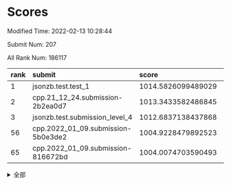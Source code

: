 # Scores

Modified Time: 2022-02-13 10:28:44

Submit Num: 207

All Rank Num: 186117

| rank |               submit               |       score        |       sigma        | pk_num |
| :--- | :--------------------------------- | :----------------- | :----------------- | :----- |
| 1    | jsonzb.test.test_1                 | 1014.5826099489029 | 0.8455530182697579 | 3592   |
| 2    | cpp.21_12_24.submission-2b2ea0d7   | 1013.3433582486845 | 0.8079398358918277 | 3599   |
| 3    | jsonzb.test.submission_level_4     | 1012.6837138437868 | 0.8054247610902846 | 3595   |
| 56   | cpp.2022_01_09.submission-5b0e3de2 | 1004.9228479892523 | 0.7255451439952705 | 3592   |
| 65   | cpp.2022_01_09.submission-816672bd | 1004.0074703590493 | 0.6994939058699796 | 3604   |


<details>
<summary>全部</summary>

| rank |                 submit                 |       score        |       sigma        | pk_num |
| :--- | :------------------------------------- | :----------------- | :----------------- | :----- |
| 1    | jsonzb.test.test_1                     | 1014.5826099489029 | 0.8455530182697579 | 3592   |
| 2    | cpp.21_12_24.submission-2b2ea0d7       | 1013.3433582486845 | 0.8079398358918277 | 3599   |
| 3    | jsonzb.test.submission_level_4         | 1012.6837138437868 | 0.8054247610902846 | 3595   |
| 4    | gobigger.level_3.submission_level_3_40 | 1011.5453504550733 | 0.7650152398220282 | 3602   |
| 5    | gobigger.level_3.submission_level_3_2  | 1011.2410007148078 | 0.8063340349434546 | 3598   |
| 6    | gobigger.level_3.submission_level_3_46 | 1011.1678684771231 | 0.7768887360189018 | 3600   |
| 7    | gobigger.level_3.submission_level_3_42 | 1011.1394160670704 | 0.7485122443211982 | 3594   |
| 8    | gobigger.level_3.submission_level_3_28 | 1010.9834606768251 | 0.7704588785422816 | 3596   |
| 9    | gobigger.level_3.submission_level_3_24 | 1010.9704893644912 | 0.7559632224717765 | 3598   |
| 10   | gobigger.level_3.submission_level_3_4  | 1010.9303001219407 | 0.7726650947420769 | 3597   |
| 11   | gobigger.level_3.submission_level_3_7  | 1010.8194420356303 | 0.746746904927388  | 3597   |
| 12   | gobigger.level_3.submission_level_3_5  | 1010.6922486781494 | 0.772440375282449  | 3599   |
| 13   | gobigger.level_3.submission_level_3_49 | 1010.676485256913  | 0.7552440524424742 | 3597   |
| 14   | gobigger.level_3.submission_level_3_29 | 1010.6317033099842 | 0.7799616620704029 | 3593   |
| 15   | gobigger.level_3.submission_level_3_14 | 1010.5707550345693 | 0.7381478623515031 | 3598   |
| 16   | gobigger.level_3.submission_level_3_41 | 1010.4787467072908 | 0.7430549324664284 | 3598   |
| 17   | gobigger.level_3.submission_level_3_39 | 1010.4275439276933 | 0.7544607196780238 | 3600   |
| 18   | gobigger.level_3.submission_level_3_33 | 1010.4116809353743 | 0.7450912470965246 | 3598   |
| 19   | gobigger.level_3.submission_level_3_9  | 1010.4107311616494 | 0.7689315864793579 | 3595   |
| 20   | gobigger.level_3.submission_level_3_1  | 1010.3438552891926 | 0.7524131361363459 | 3599   |
| 21   | gobigger.level_3.submission_level_3_15 | 1010.212728179474  | 0.7736044164602762 | 3595   |
| 22   | gobigger.level_3.submission_level_3_35 | 1010.1529316568756 | 0.7572518997959607 | 3596   |
| 23   | gobigger.level_3.submission_level_3_43 | 1010.1354052814521 | 0.7489478271255536 | 3599   |
| 24   | gobigger.level_3.submission_level_3_16 | 1010.1246703409219 | 0.7520174749440087 | 3600   |
| 25   | gobigger.level_3.submission_level_3_30 | 1010.0812011323494 | 0.7636643091221443 | 3595   |
| 26   | gobigger.level_3.submission_level_3_12 | 1010.0224639002537 | 0.7730259957211691 | 3598   |
| 27   | gobigger.level_3.submission_level_3_13 | 1009.9996827492184 | 0.7552221955774735 | 3595   |
| 28   | gobigger.level_3.submission_level_3_0  | 1009.8390945325773 | 0.7620852936617407 | 3595   |
| 29   | gobigger.level_3.submission_level_3_8  | 1009.7338139767244 | 0.7539045233619865 | 3593   |
| 30   | gobigger.level_3.submission_level_3_11 | 1009.7022025850335 | 0.7716704819258948 | 3603   |
| 31   | gobigger.level_3.submission_level_3_25 | 1009.6930522149792 | 0.7478527969981492 | 3596   |
| 32   | gobigger.level_3.submission_level_3_17 | 1009.6906923804183 | 0.7635096207561779 | 3599   |
| 33   | gobigger.level_3.submission_level_3_34 | 1009.6663834575837 | 0.7543352429148747 | 3591   |
| 34   | gobigger.level_3.submission_level_3_6  | 1009.6550327219113 | 0.7440573908769349 | 3598   |
| 35   | gobigger.level_3.submission_level_3_21 | 1009.6456963079644 | 0.7462841302961744 | 3597   |
| 36   | gobigger.level_3.submission_level_3_31 | 1009.6422715431047 | 0.7385611395875238 | 3594   |
| 37   | gobigger.level_3.submission_level_3_38 | 1009.6081968521752 | 0.7685063860825443 | 3596   |
| 38   | gobigger.level_3.submission_level_3_36 | 1009.5155322465129 | 0.7633078866241234 | 3592   |
| 39   | gobigger.level_3.submission_level_3_20 | 1009.3830825139664 | 0.7410012088851561 | 3593   |
| 40   | gobigger.level_3.submission_level_3_23 | 1009.3712793469626 | 0.7543108036682077 | 3595   |
| 41   | gobigger.level_3.submission_level_3_3  | 1009.286565411623  | 0.7455348753752779 | 3593   |
| 42   | gobigger.level_3.submission_level_3_18 | 1009.053038573257  | 0.7371032426879007 | 3597   |
| 43   | gobigger.level_3.submission_level_3_19 | 1008.992274953905  | 0.7495176358793061 | 3602   |
| 44   | gobigger.level_3.submission_level_3_44 | 1008.9889435368196 | 0.7498191218906946 | 3598   |
| 45   | gobigger.level_3.submission_level_3_22 | 1008.883430833343  | 0.7573916304236963 | 3594   |
| 46   | gobigger.level_3.submission_level_3_32 | 1008.7208132327205 | 0.7359483096649764 | 3600   |
| 47   | gobigger.level_3.submission_level_3_45 | 1008.5680455989808 | 0.7514134915328576 | 3595   |
| 48   | gobigger.level_3.submission_level_3_26 | 1008.5161047757757 | 0.7443740261035163 | 3594   |
| 49   | gobigger.level_3.submission_level_3_37 | 1008.4995597848659 | 0.741708133672265  | 3599   |
| 50   | gobigger.level_3.submission_level_3_27 | 1008.4237637357867 | 0.7340132929671201 | 3599   |
| 51   | gobigger.level_3.submission_level_3_47 | 1008.2356291893655 | 0.7329659850648255 | 3598   |
| 52   | gobigger.level_3.submission_level_3_48 | 1007.6201627708792 | 0.7295921679800828 | 3597   |
| 53   | gobigger.level_3.submission_level_3_10 | 1007.5689924087148 | 0.7427780881104026 | 3599   |
| 54   | gobigger.level_1.submission_level_1_32 | 1005.3475994982722 | 0.7190150786827163 | 3600   |
| 55   | gobigger.level_1.submission_level_1_6  | 1004.942581333995  | 0.7250864250444382 | 3598   |
| 56   | cpp.2022_01_09.submission-5b0e3de2     | 1004.9228479892523 | 0.7255451439952705 | 3592   |
| 57   | gobigger.level_1.submission_level_1_44 | 1004.6627764699634 | 0.7184765719320743 | 3596   |
| 58   | gobigger.level_1.submission_level_1_41 | 1004.5998395268894 | 0.7239857439339795 | 3601   |
| 59   | gobigger.level_1.submission_level_1_37 | 1004.4887728602321 | 0.7144132422058742 | 3601   |
| 60   | gobigger.level_1.submission_level_1_45 | 1004.3238661307283 | 0.7214304695877763 | 3592   |
| 61   | gobigger.level_1.submission_level_1_31 | 1004.1755738662982 | 0.7011377136273346 | 3595   |
| 62   | gobigger.level_1.submission_level_1_8  | 1004.1326509704087 | 0.7054131860345505 | 3598   |
| 63   | gobigger.level_1.submission_level_1_36 | 1004.1196203856074 | 0.7094151883286219 | 3603   |
| 64   | gobigger.level_1.submission_level_1_20 | 1004.0275747253806 | 0.7039849163967081 | 3597   |
| 65   | cpp.2022_01_09.submission-816672bd     | 1004.0074703590493 | 0.6994939058699796 | 3604   |
| 66   | gobigger.level_1.submission_level_1_15 | 1003.9859792710105 | 0.7159393945039871 | 3600   |
| 67   | gobigger.level_1.submission_level_1_49 | 1003.955595543381  | 0.7103246766715466 | 3597   |
| 68   | gobigger.level_1.submission_level_1_27 | 1003.9482838326585 | 0.719616480265056  | 3592   |
| 69   | gobigger.level_1.submission_level_1_43 | 1003.8510474106904 | 0.7312728491145449 | 3594   |
| 70   | gobigger.level_1.submission_level_1_35 | 1003.8052742090832 | 0.7271568713427146 | 3595   |
| 71   | gobigger.level_1.submission_level_1_29 | 1003.7682741399767 | 0.715432746468062  | 3602   |
| 72   | gobigger.level_1.submission_level_1_21 | 1003.7166695582903 | 0.7174983459241985 | 3594   |
| 73   | gobigger.level_1.submission_level_1_14 | 1003.7013911598634 | 0.7110320859025361 | 3592   |
| 74   | gobigger.level_1.submission_level_1_42 | 1003.5873639665926 | 0.7142972962641647 | 3595   |
| 75   | gobigger.level_1.submission_level_1_24 | 1003.5308284659227 | 0.7291893499445284 | 3600   |
| 76   | gobigger.level_1.submission_level_1_10 | 1003.3290284694995 | 0.7162208675710736 | 3603   |
| 77   | gobigger.level_1.submission_level_1_47 | 1003.3081678649875 | 0.7066970379065212 | 3598   |
| 78   | gobigger.level_1.submission_level_1_3  | 1003.2713807871784 | 0.7145139195857337 | 3595   |
| 79   | gobigger.level_1.submission_level_1_13 | 1003.2699445859795 | 0.7169136817747497 | 3601   |
| 80   | gobigger.level_1.submission_level_1_46 | 1003.1622665819668 | 0.7177842761864006 | 3598   |
| 81   | gobigger.level_1.submission_level_1_22 | 1003.1578097549866 | 0.6994571096945479 | 3597   |
| 82   | gobigger.level_1.submission_level_1_26 | 1003.0885260899838 | 0.7186969812910696 | 3594   |
| 83   | gobigger.level_1.submission_level_1_33 | 1003.0730459729256 | 0.7278085059683516 | 3598   |
| 84   | gobigger.level_1.submission_level_1_39 | 1003.036028910079  | 0.7196909705698045 | 3596   |
| 85   | gobigger.level_1.submission_level_1_1  | 1003.0111264647369 | 0.7319014766908718 | 3599   |
| 86   | gobigger.level_1.submission_level_1_16 | 1002.9893402194449 | 0.7205981029400519 | 3593   |
| 87   | gobigger.level_1.submission_level_1_19 | 1002.8575392754984 | 0.7161456520988885 | 3598   |
| 88   | gobigger.level_1.submission_level_1_40 | 1002.7958397997846 | 0.711781038767369  | 3600   |
| 89   | gobigger.level_1.submission_level_1_34 | 1002.744557839839  | 0.7104467758720033 | 3598   |
| 90   | gobigger.level_1.submission_level_1_18 | 1002.7122468145042 | 0.7128213721960475 | 3592   |
| 91   | gobigger.level_1.submission_level_1_23 | 1002.6631701345354 | 0.7118139101597412 | 3591   |
| 92   | gobigger.level_1.submission_level_1_2  | 1002.6325790555536 | 0.7052819779121012 | 3597   |
| 93   | gobigger.level_1.submission_level_1_28 | 1002.5685536625961 | 0.719043498635321  | 3595   |
| 94   | gobigger.level_1.submission_level_1_17 | 1002.5668315346041 | 0.7215012061117706 | 3596   |
| 95   | gobigger.level_1.submission_level_1_25 | 1002.4064089994561 | 0.7083499586538363 | 3593   |
| 96   | gobigger.level_1.submission_level_1_7  | 1002.4003480256664 | 0.7089079952831371 | 3595   |
| 97   | gobigger.level_1.submission_level_1_12 | 1002.3542487789268 | 0.721161312202814  | 3597   |
| 98   | gobigger.level_1.submission_level_1_48 | 1002.3153206216413 | 0.7150333522674553 | 3601   |
| 99   | gobigger.level_1.submission_level_1_0  | 1002.3099279412477 | 0.7083489835396534 | 3599   |
| 100  | gobigger.level_1.submission_level_1_38 | 1002.3042698237475 | 0.7268128535314105 | 3597   |
| 101  | gobigger.level_1.submission_level_1_11 | 1002.2538991728087 | 0.721833037715533  | 3597   |
| 102  | gobigger.level_1.submission_level_1_4  | 1002.1861615919009 | 0.697160490756866  | 3599   |
| 103  | gobigger.level_1.submission_level_1_9  | 1001.8141675109127 | 0.7113909180288935 | 3593   |
| 104  | gobigger.level_1.submission_level_1_5  | 1001.7391382134457 | 0.7155956344138671 | 3596   |
| 105  | gobigger.level_1.submission_level_1_30 | 1001.1522987498869 | 0.7174616638832092 | 3601   |
| 106  | gobigger.random.submission_random_34   | 997.5939019776602  | 0.7133183489947492 | 3598   |
| 107  | gobigger.random.submission_random_30   | 997.4501793085096  | 0.704176304949251  | 3595   |
| 108  | gobigger.random.submission_random_12   | 997.0649543356835  | 0.7102176990414669 | 3596   |
| 109  | gobigger.random.submission_random_18   | 996.926014347975   | 0.6974562175989037 | 3593   |
| 110  | gobigger.random.submission_random_41   | 996.760851689827   | 0.7126195909720078 | 3596   |
| 111  | gobigger.random.submission_random_20   | 996.6786298251993  | 0.7247388867385822 | 3600   |
| 112  | gobigger.random.submission_random_13   | 996.6385608464319  | 0.712281174060714  | 3596   |
| 113  | gobigger.random.submission_random_19   | 996.556951988739   | 0.6949352991220945 | 3594   |
| 114  | gobigger.random.submission_random_29   | 996.5404993510236  | 0.7158608203765388 | 3599   |
| 115  | gobigger.random.submission_random_25   | 996.4960487619692  | 0.7131858076336597 | 3596   |
| 116  | gobigger.random.submission_random_6    | 996.4812903063915  | 0.6985917492733763 | 3596   |
| 117  | gobigger.random.submission_random_48   | 996.3895564685646  | 0.6981516960108063 | 3593   |
| 118  | gobigger.random.submission_random_10   | 996.3255021772726  | 0.7039481081999653 | 3598   |
| 119  | gobigger.random.submission_random_14   | 996.2549702526197  | 0.7124104115428155 | 3594   |
| 120  | gobigger.random.submission_random_3    | 996.2194503890532  | 0.7178778424311287 | 3597   |
| 121  | gobigger.random.submission_random_33   | 996.1516100366475  | 0.7121059424831914 | 3602   |
| 122  | gobigger.random.submission_random_42   | 996.1130493621393  | 0.705800841095433  | 3600   |
| 123  | gobigger.random.submission_random_39   | 996.0656858525144  | 0.6962839428705838 | 3595   |
| 124  | gobigger.random.submission_random_9    | 996.0633558699849  | 0.712359851594585  | 3598   |
| 125  | gobigger.random.submission_random_26   | 996.0305405726175  | 0.702603343616049  | 3596   |
| 126  | gobigger.random.submission_random_27   | 996.026934195326   | 0.7154843647738487 | 3595   |
| 127  | gobigger.random.submission_random_46   | 995.9779685809466  | 0.7048660567243002 | 3596   |
| 128  | gobigger.random.submission_random_36   | 995.9523858963727  | 0.7253603977273896 | 3597   |
| 129  | gobigger.random.submission_random_23   | 995.9449260191468  | 0.7046971618582757 | 3593   |
| 130  | gobigger.random.submission_random_40   | 995.8994458226954  | 0.7132259178613644 | 3597   |
| 131  | gobigger.random.submission_random_45   | 995.8614704658513  | 0.6957356022312184 | 3594   |
| 132  | gobigger.random.submission_random_8    | 995.8281500452249  | 0.7062799830857691 | 3595   |
| 133  | gobigger.random.submission_random_5    | 995.8208937062661  | 0.7243939698563421 | 3594   |
| 134  | gobigger.random.submission_random_47   | 995.8151448600659  | 0.7145448054620126 | 3586   |
| 135  | gobigger.random.submission_random_35   | 995.7858285533422  | 0.7292559032815893 | 3597   |
| 136  | gobigger.random.submission_random_16   | 995.7781679283411  | 0.7028573045020206 | 3600   |
| 137  | gobigger.random.submission_random_43   | 995.7723383881494  | 0.7150894941478453 | 3596   |
| 138  | gobigger.random.submission_random_44   | 995.7680371377874  | 0.7110676638081561 | 3598   |
| 139  | gobigger.random.submission_random_7    | 995.731252106813   | 0.7220807205287766 | 3596   |
| 140  | gobigger.random.submission_random_38   | 995.7042957578893  | 0.7174174979379563 | 3600   |
| 141  | gobigger.random.submission_random_2    | 995.6795265904584  | 0.7163330658186424 | 3594   |
| 142  | gobigger.random.submission_random_32   | 995.6282688114298  | 0.7068610647786685 | 3594   |
| 143  | gobigger.random.submission_random_21   | 995.5585584766604  | 0.7198042713366293 | 3595   |
| 144  | gobigger.random.submission_random_22   | 995.5564696076431  | 0.7072289105635549 | 3595   |
| 145  | gobigger.random.submission_random_49   | 995.5441972752161  | 0.7132602355590045 | 3598   |
| 146  | gobigger.random.submission_random_0    | 995.5417592136976  | 0.7167063890470018 | 3599   |
| 147  | gobigger.random.submission_random_15   | 995.2970238285202  | 0.7179882213145591 | 3597   |
| 148  | gobigger.random.submission_random_28   | 995.2790765394778  | 0.725049389987985  | 3592   |
| 149  | gobigger.random.submission_random_17   | 995.2613488573255  | 0.705339999766332  | 3592   |
| 150  | gobigger.random.submission_random_11   | 995.2352773729488  | 0.7164774177811687 | 3601   |
| 151  | gobigger.random.submission_random_1    | 995.1596646313517  | 0.7133457024088713 | 3597   |
| 152  | gobigger.random.submission_random_4    | 995.0622316472344  | 0.7139121654352795 | 3598   |
| 153  | gobigger.random.submission_random_37   | 995.0597690591954  | 0.7210641172118015 | 3593   |
| 154  | gobigger.random.submission_random_31   | 994.8736442533758  | 0.7139423530492731 | 3599   |
| 155  | gobigger.random.submission_random_24   | 994.4603842709231  | 0.7134334029656273 | 3592   |
| 156  | gobigger.level_2.submission_level_2_37 | 993.9427561750243  | 0.7158109583059445 | 3592   |
| 157  | gobigger.level_2.submission_level_2_0  | 993.7005052816991  | 0.7200178392099478 | 3601   |
| 158  | gobigger.level_2.submission_level_2_49 | 993.6120507052906  | 0.7244772294504424 | 3597   |
| 159  | gobigger.level_2.submission_level_2_36 | 993.566219902188   | 0.7251832122558473 | 3596   |
| 160  | gobigger.level_2.submission_level_2_46 | 993.5617375159829  | 0.7286961343154172 | 3600   |
| 161  | gobigger.level_2.submission_level_2_5  | 993.5435588033141  | 0.7360925551836281 | 3599   |
| 162  | gobigger.level_2.submission_level_2_45 | 993.4710108060001  | 0.7266323329449093 | 3598   |
| 163  | gobigger.level_2.submission_level_2_22 | 993.3070084772128  | 0.7423535473561124 | 3594   |
| 164  | gobigger.level_2.submission_level_2_26 | 993.1396861020518  | 0.7280323569563869 | 3599   |
| 165  | gobigger.level_2.submission_level_2_24 | 993.1320186148006  | 0.737066122097551  | 3596   |
| 166  | gobigger.level_2.submission_level_2_42 | 992.9879736154569  | 0.730566970933078  | 3600   |
| 167  | gobigger.level_2.submission_level_2_11 | 992.7942774737222  | 0.7396640174393427 | 3599   |
| 168  | gobigger.level_2.submission_level_2_41 | 992.7811973749331  | 0.7452294516670342 | 3599   |
| 169  | gobigger.level_2.submission_level_2_14 | 992.7610991832915  | 0.7483089618604962 | 3595   |
| 170  | gobigger.level_2.submission_level_2_38 | 992.7085982307095  | 0.7292207719973318 | 3595   |
| 171  | gobigger.level_2.submission_level_2_18 | 992.7023625869688  | 0.742707582946246  | 3598   |
| 172  | gobigger.level_2.submission_level_2_17 | 992.700723077482   | 0.7236260964200885 | 3592   |
| 173  | gobigger.level_2.submission_level_2_43 | 992.6784134416431  | 0.7278174031268361 | 3601   |
| 174  | gobigger.level_2.submission_level_2_1  | 992.5273276997661  | 0.7559313895627492 | 3598   |
| 175  | gobigger.level_2.submission_level_2_31 | 992.4168767226163  | 0.7552039168144055 | 3598   |
| 176  | gobigger.level_2.submission_level_2_23 | 992.4039390313959  | 0.7327307912550481 | 3598   |
| 177  | gobigger.level_2.submission_level_2_28 | 992.378983444798   | 0.7423998947888037 | 3597   |
| 178  | gobigger.level_2.submission_level_2_40 | 992.3026340846588  | 0.7314411162190346 | 3589   |
| 179  | gobigger.level_2.submission_level_2_35 | 992.2146632932196  | 0.7387048380794392 | 3593   |
| 180  | gobigger.level_2.submission_level_2_34 | 992.1474296620298  | 0.7355349537297925 | 3596   |
| 181  | gobigger.level_2.submission_level_2_25 | 992.0934629238201  | 0.7182062102412999 | 3594   |
| 182  | gobigger.level_2.submission_level_2_33 | 991.9715343404466  | 0.753693220612821  | 3594   |
| 183  | gobigger.level_2.submission_level_2_12 | 991.961347275126   | 0.7541874310291384 | 3591   |
| 184  | gobigger.level_2.submission_level_2_44 | 991.9275392380232  | 0.7340303884546937 | 3601   |
| 185  | gobigger.level_2.submission_level_2_8  | 991.8725618224266  | 0.7361248047292549 | 3596   |
| 186  | gobigger.level_2.submission_level_2_27 | 991.8664839320629  | 0.73134380711061   | 3599   |
| 187  | gobigger.level_2.submission_level_2_47 | 991.8580287741534  | 0.723932120827088  | 3603   |
| 188  | gobigger.level_2.submission_level_2_16 | 991.8529314374875  | 0.7605137794176359 | 3597   |
| 189  | gobigger.level_2.submission_level_2_6  | 991.8420708556638  | 0.7389823268191362 | 3598   |
| 190  | gobigger.level_2.submission_level_2_32 | 991.7109315094203  | 0.7626981018447611 | 3600   |
| 191  | gobigger.level_2.submission_level_2_4  | 991.6920220815782  | 0.75516265053758   | 3593   |
| 192  | gobigger.level_2.submission_level_2_3  | 991.671316283384   | 0.7460287597863691 | 3597   |
| 193  | gobigger.level_2.submission_level_2_10 | 991.5687911155728  | 0.7428067499305833 | 3592   |
| 194  | gobigger.level_2.submission_level_2_20 | 991.4941921013383  | 0.7556679246245194 | 3592   |
| 195  | gobigger.level_2.submission_level_2_48 | 991.4038053056823  | 0.771859109101241  | 3598   |
| 196  | gobigger.level_2.submission_level_2_21 | 991.3414237188108  | 0.7489073249766088 | 3593   |
| 197  | gobigger.level_2.submission_level_2_13 | 991.262834539729   | 0.7371959588932019 | 3595   |
| 198  | gobigger.level_2.submission_level_2_39 | 991.2588234388259  | 0.7455123441220525 | 3591   |
| 199  | gobigger.level_2.submission_level_2_2  | 991.1381071331247  | 0.7613828789793226 | 3594   |
| 200  | gobigger.level_2.submission_level_2_9  | 991.0524319228997  | 0.7357220449471797 | 3594   |
| 201  | gobigger.level_2.submission_level_2_29 | 990.872707749146   | 0.7532288880688134 | 3598   |
| 202  | gobigger.level_2.submission_level_2_19 | 990.7176763572863  | 0.7658447889265845 | 3592   |
| 203  | gobigger.level_2.submission_level_2_30 | 990.4955112846727  | 0.7814617758184653 | 3592   |
| 204  | gobigger.level_2.submission_level_2_7  | 990.411356452191   | 0.7804328616791635 | 3600   |
| 205  | gobigger.level_2.submission_level_2_15 | 989.7381184638801  | 0.7563884851774703 | 3595   |
| 206  | gobigger.none.submission_none_1        | 979.9379792547921  | 1.1660919895648576 | 3592   |
| 207  | gobigger.none.submission_none_0        | 976.550763163358   | 1.4242267605728225 | 3593   |

</details>